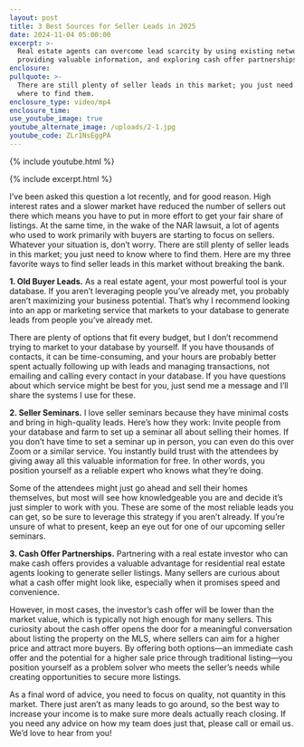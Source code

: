 ```yaml
---
layout: post
title: 3 Best Sources for Seller Leads in 2025
date: 2024-11-04 05:00:00
excerpt: >-
  Real estate agents can overcome lead scarcity by using existing networks,
  providing valuable information, and exploring cash offer partnerships.
enclosure:
pullquote: >-
  There are still plenty of seller leads in this market; you just need to know
  where to find them.
enclosure_type: video/mp4
enclosure_time:
use_youtube_image: true
youtube_alternate_image: /uploads/2-1.jpg
youtube_code: ZLr1NsEggPA
---
```

{% include youtube.html %}

{% include excerpt.html %}

I’ve been asked this question a lot recently, and for good reason. High interest rates and a slower market have reduced the number of sellers out there which means you have to put in more effort to get your fair share of listings. At the same time, in the wake of the NAR lawsuit, a lot of agents who used to work primarily with buyers are starting to focus on sellers. Whatever your situation is, don’t worry. There are still plenty of seller leads in this market; you just need to know where to find them. Here are my three favorite ways to find seller leads in this market without breaking the bank.

**1\. Old Buyer Leads.** As a real estate agent, your most powerful tool is your database. If you aren’t leveraging people you’ve already met, you probably aren’t maximizing your business potential. That’s why I recommend looking into an app or marketing service that markets to your database to generate leads from people you’ve already met.

There are plenty of options that fit every budget, but I don’t recommend trying to market to your database by yourself. If you have thousands of contacts, it can be time-consuming, and your hours are probably better spent actually following up with leads and managing transactions, not emailing and calling every contact in your database. If you have questions about which service might be best for you, just send me a message and I’ll share the systems I use for these.

**2\. Seller Seminars.** I love seller seminars because they have minimal costs and bring in high-quality leads. Here’s how they work: Invite people from your database and farm to set up a seminar all about selling their homes. If you don’t have time to set a seminar up in person, you can even do this over Zoom or a similar service. You instantly build trust with the attendees by giving away all this valuable information for free. In other words, you position yourself as a reliable expert who knows what they’re doing.

Some of the attendees might just go ahead and sell their homes themselves, but most will see how knowledgeable you are and decide it’s just simpler to work with you. These are some of the most reliable leads you can get, so be sure to leverage this strategy if you aren’t already. If you’re unsure of what to present, keep an eye out for one of our upcoming seller seminars.

**3\. Cash Offer Partnerships.** Partnering with a real estate investor who can make cash offers provides a valuable advantage for residential real estate agents looking to generate seller listings. Many sellers are curious about what a cash offer might look like, especially when it promises speed and convenience.

However, in most cases, the investor’s cash offer will be lower than the market value, which is typically not high enough for many sellers. This curiosity about the cash offer opens the door for a meaningful conversation about listing the property on the MLS, where sellers can aim for a higher price and attract more buyers. By offering both options—an immediate cash offer and the potential for a higher sale price through traditional listing—you position yourself as a problem solver who meets the seller’s needs while creating opportunities to secure more listings.

As a final word of advice, you need to focus on quality, not quantity in this market. There just aren’t as many leads to go around, so the best way to increase your income is to make sure more deals actually reach closing. If you need any advice on how my team does just that, please call or email us. We’d love to hear from you!